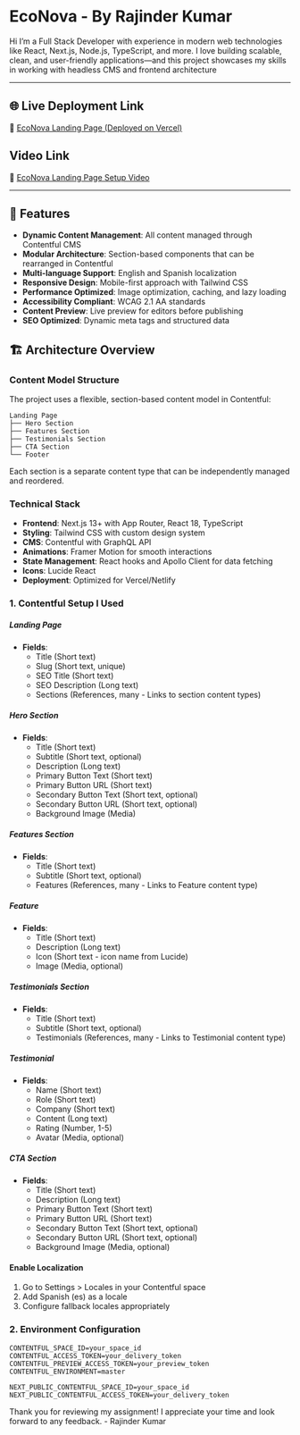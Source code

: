 # EcoNova - By Rajinder Kumar 
Hi I’m a Full Stack Developer with experience in modern web technologies like React, Next.js, Node.js, TypeScript, and more. I love building scalable, clean, and user-friendly applications—and this project showcases my skills in working with headless CMS and frontend architecture


---

## 🌐 Live Deployment Link

🔗 [EcoNova Landing Page  (Deployed on Vercel)](https://eco-nova-assignment.vercel.app/)


## Video Link

🔗 [EcoNova Landing Page  Setup Video ](https://www.loom.com/share/6d90bb60db924d9c95675f54f093db0b?sid=ae5a4cb9-bd26-4c20-acfe-5b5362c80ea5)




---

## 🌟 Features

- **Dynamic Content Management**: All content managed through Contentful CMS
- **Modular Architecture**: Section-based components that can be rearranged in Contentful
- **Multi-language Support**: English and Spanish localization
- **Responsive Design**: Mobile-first approach with Tailwind CSS
- **Performance Optimized**: Image optimization, caching, and lazy loading
- **Accessibility Compliant**: WCAG 2.1 AA standards
- **Content Preview**: Live preview for editors before publishing
- **SEO Optimized**: Dynamic meta tags and structured data

## 🏗️ Architecture Overview

### Content Model Structure

The project uses a flexible, section-based content model in Contentful:

```
Landing Page
├── Hero Section
├── Features Section
├── Testimonials Section
├── CTA Section
└── Footer
```

Each section is a separate content type that can be independently managed and reordered.

### Technical Stack

- **Frontend**: Next.js 13+ with App Router, React 18, TypeScript
- **Styling**: Tailwind CSS with custom design system
- **CMS**: Contentful with GraphQL API
- **Animations**: Framer Motion for smooth interactions
- **State Management**: React hooks and Apollo Client for data fetching
- **Icons**: Lucide React
- **Deployment**: Optimized for Vercel/Netlify



### 1. Contentful Setup I Used


##### Landing Page
- **Fields**:
  - Title (Short text)
  - Slug (Short text, unique)
  - SEO Title (Short text)
  - SEO Description (Long text)
  - Sections (References, many - Links to section content types)

##### Hero Section
- **Fields**:
  - Title (Short text)
  - Subtitle (Short text, optional)
  - Description (Long text)
  - Primary Button Text (Short text)
  - Primary Button URL (Short text)
  - Secondary Button Text (Short text, optional)
  - Secondary Button URL (Short text, optional)
  - Background Image (Media)

##### Features Section
- **Fields**:
  - Title (Short text)
  - Subtitle (Short text, optional)
  - Features (References, many - Links to Feature content type)

##### Feature
- **Fields**:
  - Title (Short text)
  - Description (Long text)
  - Icon (Short text - icon name from Lucide)
  - Image (Media, optional)

##### Testimonials Section
- **Fields**:
  - Title (Short text)
  - Subtitle (Short text, optional)
  - Testimonials (References, many - Links to Testimonial content type)

##### Testimonial
- **Fields**:
  - Name (Short text)
  - Role (Short text)
  - Company (Short text)
  - Content (Long text)
  - Rating (Number, 1-5)
  - Avatar (Media, optional)

##### CTA Section
- **Fields**:
  - Title (Short text)
  - Description (Long text)
  - Primary Button Text (Short text)
  - Primary Button URL (Short text)
  - Secondary Button Text (Short text, optional)
  - Secondary Button URL (Short text, optional)
  - Background Image (Media, optional)

#### Enable Localization

1. Go to Settings > Locales in your Contentful space
2. Add Spanish (es) as a locale
3. Configure fallback locales appropriately

### 2. Environment Configuration


```env
CONTENTFUL_SPACE_ID=your_space_id
CONTENTFUL_ACCESS_TOKEN=your_delivery_token
CONTENTFUL_PREVIEW_ACCESS_TOKEN=your_preview_token
CONTENTFUL_ENVIRONMENT=master

NEXT_PUBLIC_CONTENTFUL_SPACE_ID=your_space_id
NEXT_PUBLIC_CONTENTFUL_ACCESS_TOKEN=your_delivery_token
```


Thank you for reviewing my assignment!
I appreciate your time and look forward to any feedback.
                                            - Rajinder Kumar


